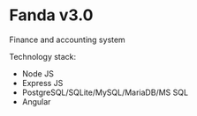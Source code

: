 # Fanda v3.0
Finance and accounting system

Technology stack:
* Node JS
* Express JS
* PostgreSQL/SQLite/MySQL/MariaDB/MS SQL
* Angular
